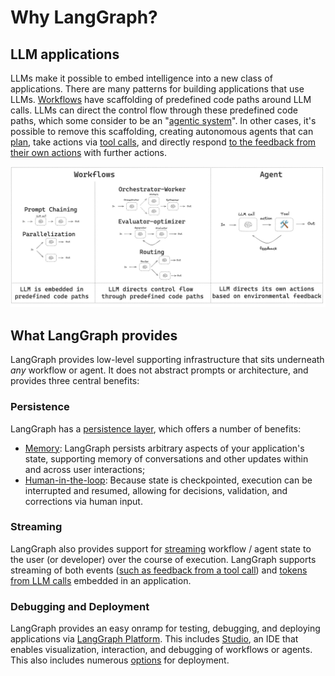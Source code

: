# Why LangGraph?

## LLM applications

LLMs make it possible to embed intelligence into a new class of applications. There are many patterns for building applications that use LLMs. [Workflows](https://www.anthropic.com/research/building-effective-agents) have scaffolding of predefined code paths around LLM calls. LLMs can direct the control flow through these predefined code paths, which some consider to be an "[agentic system](https://www.anthropic.com/research/building-effective-agents)". In other cases, it's possible to remove this scaffolding, creating autonomous agents that can [plan](https://huyenchip.com/2025/01/07/agents.html), take actions via [tool calls](https://python.langchain.com/docs/concepts/tool_calling/), and directly respond [to the feedback from their own actions](https://research.google/blog/react-synergizing-reasoning-and-acting-in-language-models/) with further actions.

![Agent Workflow](img/agent_workflow.png)

## What LangGraph provides

LangGraph provides low-level supporting infrastructure that sits underneath *any* workflow or agent. It does not abstract prompts or architecture, and provides three central benefits:

### Persistence

LangGraph has a [persistence layer](https://langchain-ai.github.io/langgraph/concepts/persistence/), which offers a number of benefits:

- [Memory](https://langchain-ai.github.io/langgraph/concepts/memory/): LangGraph persists arbitrary aspects of your application's state, supporting memory of conversations and other updates within and across user interactions;
- [Human-in-the-loop](https://langchain-ai.github.io/langgraph/concepts/human_in_the_loop/): Because state is checkpointed, execution can be interrupted and resumed, allowing for decisions, validation, and corrections via human input.

### Streaming

LangGraph also provides support for [streaming](../how-tos/index.md#streaming) workflow / agent state to the user (or developer) over the course of execution. LangGraph supports streaming of both events ([such as feedback from a tool call](../how-tos/streaming.ipynb#updates)) and [tokens from LLM calls](../how-tos/streaming-tokens.md) embedded in an application.

### Debugging and Deployment

LangGraph provides an easy onramp for testing, debugging, and deploying applications via [LangGraph Platform](https://langchain-ai.github.io/langgraph/concepts/langgraph_platform/). This includes [Studio](https://langchain-ai.github.io/langgraph/concepts/langgraph_studio/), an IDE that enables visualization, interaction, and debugging of workflows or agents. This also includes numerous [options](https://langchain-ai.github.io/langgraph/tutorials/deployment/) for deployment. 